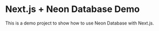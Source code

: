 # Next.js + Neon Database Demo

This is a demo project to show how to use Neon Database with Next.js.

